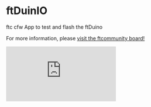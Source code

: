 # ftDuinIO
ftc cfw App to test and flash the ftDuino

For more information, please [visit the ftcommunity board!](https://forum.ftcommunity.de/viewtopic.php?f=33&t=4630)

![screenshot](https://forum.ftcommunity.de/download/file.php?id=369&mode=view)
